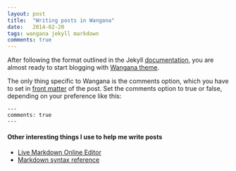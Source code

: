 ```yaml
---
layout: post
title:  "Writing posts in Wangana"
date:   2014-02-20
tags: wangana jekyll markdown
comments: true
---
```

   
After following the format outlined in the Jekyll [documentation](http://jekyllrb.com/docs/posts/), you are almost ready to start blogging with [Wangana theme](https://github.com/nadjetey/wangana).

The only thing specific to Wangana is the comments option, which you have to set in [front matter](http://jekyllrb.com/docs/frontmatter/) of the post. Set the comments option to true or false, depending on your preference like this:

    ---
    comments: true
    ---

#### Other interesting things I use to help me write posts
+ [Live Markdown Online Editor](http://jrmoran.com/playground/markdown-live-editor/)
+ [Markdown syntax reference](http://daringfireball.net/projects/markdown/syntax)
